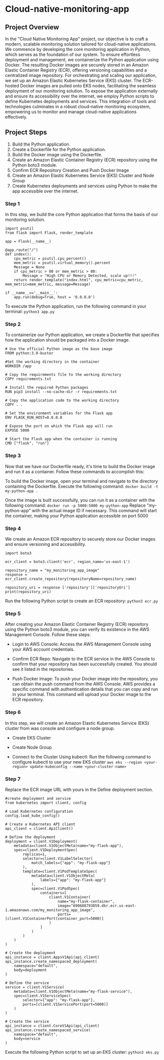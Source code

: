 # Cloud-native-monitoring-app

## Project Overview
In the "Cloud Native Monitoring App" project, our objective is to craft a modern, scalable monitoring solution tailored for cloud-native applications. We commence by developing the core monitoring application in Python, which serves as the foundation of our system. To ensure effortless deployment and management, we containerize the Python application using Docker. The resulting Docker images are securely stored in an Amazon Elastic Container Registry (ECR), offering versioning capabilities and a centralized image repository. For orchestrating and scaling our application, we set up an Amazon Elastic Kubernetes Service (EKS) cluster. The ECR-hosted Docker images are pulled onto EKS nodes, facilitating the seamless deployment of our monitoring solution. To expose the application externally and ensure its accessibility over the internet, we employ Python scripts to define Kubernetes deployments and services. This integration of tools and technologies culminates in a robust cloud-native monitoring ecosystem, empowering us to monitor and manage cloud-native applications effectively.

## Project Steps
1. Build the Python application.
2. Create a Dockerfile for the Python application.
3. Build the Docker image using the Dockerfile.
4. Create an Amazon Elastic Container Registry (ECR) repository using the Python boto3 module.
5. Confirm ECR Repository Creation and Push Docker Image
6. Create an Amazon Elastic Kubernetes Service (EKS) Cluster and Node Group
7. Create Kubernetes deployments and services using Python to make the app accessible over the internet.

### Step 1 
In this step, we build the core Python application that forms the basis of our monitoring solution.

```
import psutil
from flask import Flask, render_template

app = Flask(__name__)

@app.route("/")
def index():
    cpu_metric = psutil.cpu_percent()
    mem_metric = psutil.virtual_memory().percent
    Message = None
    if cpu_metric > 80 or mem_metric > 80:
        Message = "High CPU or Memory Detected, scale up!!!"
    return render_template("index.html", cpu_metric=cpu_metric, mem_metric=mem_metric, message=Message)

if __name__=='__main__':
    app.run(debug=True, host = '0.0.0.0')
```
To execute the Python application, run the following command in your terminal: `python3 app.py`

### Step 2
To containerize our Python application, we create a Dockerfile that specifies how the application should be packaged into a Docker image.
```
# Use the official Python image as the base image
FROM python:3.9-buster

#Set the working directory in the container
WORKDIR /app

# Copy the requirements file to the working directory
COPY requirements.txt

# Install the required Python packages
RUN pip3 install --no-cache-dir -r requirements.txt

# Copy the application code to the working directory
COPY . .

# Set the environment variables for the Flask app
ENV FLASK_RUN_HOST=0.0.0.0

# Expose the port on which the Flask app will run
EXPOSE 5000

# Start the Flask app when the container is running
CMD ["flask", "run"]
```

### Step 3
Now that we have our Dockerfile ready, it's time to build the Docker image and run it as a container. Follow these commands to accomplish this:

To build the Docker image, open your terminal and navigate to the directory containing the Dockerfile. Execute the following command: `docker build -t my-python-app .`

Once the image is built successfully, you can run it as a container with the following command: `docker run -p 5000:5000 my-python-app` Replace "my-python-app" with the actual image ID if necessary. This command will start the container, making your Python application accessible on port 5000

### Step 4
We create an Amazon ECR repository to securely store our Docker images and ensure versioning and accessibility.
```
import boto3

ecr_client = boto3.client('ecr', region_name='us-east-1')

repository_name = "my_monitoring_app_image"
response = ecr_client.create_repository(repositoryName=repository_name)

repository_uri = response ['repository']['repositoryUri']
print(repository_uri)
```
Run the following Python script to create an ECR repository: `python3 ecr.py`

### Step 5
After creating your Amazon Elastic Container Registry (ECR) repository using the Python boto3 module, you can verify its existence in the AWS Management Console. Follow these steps:

- Login to AWS Console: Access the AWS Management Console using your AWS account credentials.

- Confirm ECR Repo: Navigate to the ECR service in the AWS Console to confirm that your repository has been successfully created. You should see it listed in the repositories.

- Push Docker Image: To push your Docker image into the repository, you can obtain the push command from the AWS Console. AWS provides a specific command with authentication details that you can copy and run in your terminal. This command will upload your Docker image to the ECR repository.

### Step 6
In this step, we will create an Amazon Elastic Kubernetes Service (EKS) cluster from was console and configure a node group.

- Create EKS Cluster

- Create Node Group

- Connect to the Cluster Using kubectl: Run the following command to configure kubectl to use your new EKS cluster `aws eks --region <your-region> update-kubeconfig --name <your-cluster-name>`

### Step 7
Replace the ECR image URL with yours in the Define deployment section.
```
#create deployment and service
from kubernetes import client, config

# Load Kubernetes configuration
config.load_kube_config()

# Create a Kubernetes API client
api_client = client.ApiClient()

# Define the deployment
deployment = client.V1Deployment(
    metadata=client.V1ObjectMeta(name="my-flask-app"),
    spec=client.V1DeploymentSpec(
        replicas=1,
        selector=client.V1LabelSelector(
            match_labels={"app": "my-flask-app"}
        ),
        template=client.V1PodTemplateSpec(
            metadata=client.V1ObjectMeta(
                labels={"app": "my-flask-app"}
            ),
            spec=client.V1PodSpec(
                containers=[
                    client.V1Container(
                        name="my-flask-container",
                        image="690688793859.dkr.ecr.us-east-1.amazonaws.com/my_monitoring_app_image",
                        ports=[client.V1ContainerPort(container_port=5000)]
                    )
                ]
            )
        )
    )
)

# Create the deployment
api_instance = client.AppsV1Api(api_client)
api_instance.create_namespaced_deployment(
    namespace="default",
    body=deployment
)

# Define the service
service = client.V1Service(
    metadata=client.V1ObjectMeta(name="my-flask-service"),
    spec=client.V1ServiceSpec(
        selector={"app": "my-flask-app"},
        ports=[client.V1ServicePort(port=5000)]
    )
)

# Create the service
api_instance = client.CoreV1Api(api_client)
api_instance.create_namespaced_service(
    namespace="default",
    body=service
)
```
Execute the following Python script to set up an EKS cluster: `python3 eks.py`




 


